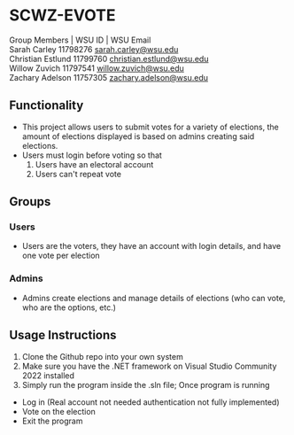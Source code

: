 # SCWZ-EVOTE

Group Members      |   WSU ID   | WSU Email <br>
Sarah Carley          11798276    sarah.carley@wsu.edu <br>
Christian Estlund     11799760    christian.estlund@wsu.edu <br>
Willow Zuvich         11797541    willow.zuvich@wsu.edu <br>
Zachary Adelson       11757305    zachary.adelson@wsu.edu <br>

## Functionality
- This project allows users to submit votes for a variety of elections, the amount of elections displayed is based on admins creating said elections. 
- Users must login before voting so that
  1. Users have an electoral account
  2. Users can't repeat vote
## Groups
### Users
- Users are the voters, they have an account with login details, and have one vote per election
### Admins
- Admins create elections and manage details of elections (who can vote, who are the options, etc.)

## Usage Instructions
1. Clone the Github repo into your own system
2. Make sure you have the .NET framework on Visual Studio Community 2022 installed
3. Simply run the program inside the .sln file; Once program is running
- Log in (Real account not needed authentication not fully implemented)
- Vote on the election
- Exit the program
